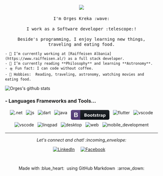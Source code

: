<p align="center">
  <img src="https://media.giphy.com/media/MeJgB3yMMwIaHmKD4z/giphy.gif" width="30%">
  <br><br>
  <samp>
    I'm Orges Kreka :wave:
    <br><br>
    I work as a Software developer :telescope:!
    <br><br>
    Beside's programming, I enjoy learning new things, traveling and eating food.
    
    - 🌌 I’m currently working at [Raiffeisen Albania](https://www.raiffeisen.al/) as a full stack developer.
    - 🔭 I’m currently reading **Philosophy** and learning **Astronomy**.
    - 🛸 Fun fact: I can code without coffee.
    - 🎼 Hobbies:  Reading, traveling, astronomy, watching movies and eating food.
  </samp>
</p>

![Orges's github stats](https://github-readme-stats.vercel.app/api?username=OrgesKreka&show_icons=true&hide_border=true)

### - Languages Frameworks and Tools...

<p align="center">

  <!-- For more icons please follow  https://github.com/MikeCodesDotNET/ColoredBadges -->
  <img src="https://github.com/MikeCodesDotNET/ColoredBadges/blob/master/png/dev/languages/csharp_dotnet.png" alt=".net" style="vertical-align:top; margin:4px">

  <img src="https://github.com/Quadrified/Quadrified/blob/master/assets/svg/dev/languages/js.svg" alt="js" style="vertical-align:top; margin:4px">

  <img src="https://github.com/MikeCodesDotNET/ColoredBadges/blob/master/png/dev/languages/dart.png" alt="dart" style="vertical-align:top; margin:4px">

  <img src="https://github.com/Quadrified/Quadrified/blob/master/assets/svg/dev/languages/java.svg" alt="java" style="vertical-align:top; margin:4px">

  <img src="https://github.com/MikeCodesDotNET/ColoredBadges/blob/master/png/dev/frameworks/bootstrap.png" alt="bootstrap" style="vertical-align:top; margin:4px">
  <img src="https://github.com/MikeCodesDotNET/ColoredBadges/blob/master/png/dev/frameworks/flutter.png" alt="flutter" style="vertical-align:top; margin:4px">

 <img src="https://github.com/MikeCodesDotNET/ColoredBadges/blob/master/png/dev/frameworks/wpf.png" alt="vscode" style="vertical-align:top; margin:4px">

  <img src="https://github.com/Quadrified/Quadrified/blob/master/assets/svg/dev/tools/visualstudio_code.svg" alt="vscode" style="vertical-align:top; margin:4px">
 <img src="https://github.com/MikeCodesDotNET/ColoredBadges/blob/master/png/dev/tools/linqpad.png" alt="linqpad" style="vertical-align:top; margin:4px">

 <img src="https://github.com/MikeCodesDotNET/ColoredBadges/blob/master/png/dev/misc/desktop.png" alt="desktop" style="vertical-align:top; margin:4px">

 <img src="https://github.com/MikeCodesDotNET/ColoredBadges/blob/master/png/dev/misc/web.png" alt="web" style="vertical-align:top; margin:4px">

  <img src="https://github.com/Quadrified/Quadrified/blob/master/assets/svg/dev/misc/mobile.svg" alt="mobile_development" style="vertical-align:top; margin:4px">

---

</p>

<p align="center"> 
  <i> Let's connect and chat! :incoming_envelope: </i>
</p>

<p align="center">
  <a href="https://al.linkedin.com/in/orges-kreka-8692b9155"><img src="https://github.com/Quadrified/Quadrified/blob/master/assets/my_svgs/linkedin.svg" width="30px" alt="LinkedIn"></a> &nbsp; &nbsp;
  <a href=""><img src="https://upload.wikimedia.org/wikipedia/commons/5/51/Facebook_f_logo_%282019%29.svg" width="30px" alt="Facebook"></a> &nbsp; &nbsp;
 
</p>

<br>

<p align="center">
  Made with :blue_heart: &nbsp;using GitHub Markdown &nbsp;:arrow_down:
</p>
